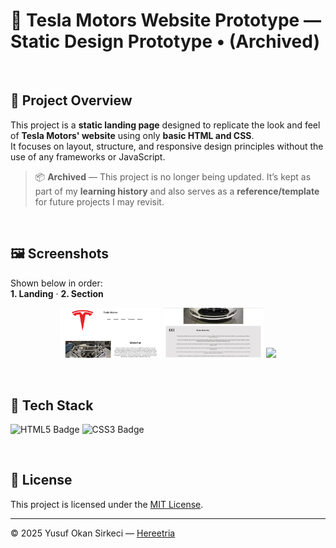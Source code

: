 # 🚗 Tesla Motors Website Prototype — Static Design Prototype • (Archived)

<br>

## 📌 Project Overview

This project is a **static landing page** designed to replicate the look and feel of **Tesla Motors' website** using only **basic HTML and CSS**.  
It focuses on layout, structure, and responsive design principles without the use of any frameworks or JavaScript.  
> 📦 **Archived** — This project is no longer being updated. It’s kept as part of my **learning history** and also serves as a **reference/template** for future projects I may revisit.

<br>

## 🖼️ Screenshots
Shown below in order:  
**1. Landing** · **2. Section**


<p align="center">
  <img src="./docs/screenshots/landing.png" width="32%">
  <img src="./docs/screenshots/section.png" width="32%">
  <img src="https://upload.wikimedia.org/wikipedia/commons/c/ce/Transparent.gif" width="32%">
</p>

<br>

## 🧰 Tech Stack

<p>
  <img src="https://img.shields.io/badge/HTML5-E34F26?style=for-the-badge&logo=html5&logoColor=white" alt="HTML5 Badge" height="32" />
  <img src="https://img.shields.io/badge/CSS3-1572B6?style=for-the-badge&logo=css3&logoColor=white" alt="CSS3 Badge" height="32" />
</p>

<br>

## 📜 License
This project is licensed under the [MIT License](./LICENSE).

---

© 2025 Yusuf Okan Sirkeci — [Hereetria](https://github.com/Hereetria)
